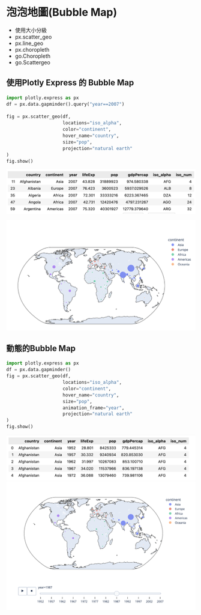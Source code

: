 # 泡泡地圖(Bubble Map)
- 使用大小分級
- px.scatter_geo
- px.line_geo
- px.choropleth
- go.Choropleth
- go.Scattergeo

## 使用Plotly Express 的 Bubble Map

```python
import plotly.express as px
df = px.data.gapminder().query("year==2007")

fig = px.scatter_geo(df,
                     locations="iso_alpha",
                     color="continent",
                     hover_name="country",
                     size="pop",
                     projection="natural earth"
)
fig.show()
```

![](./images/pic1.png)

![](./images/pic2.png)

## 動態的Bubble Map

```python
import plotly.express as px
df = px.data.gapminder()
fig = px.scatter_geo(df,
                     locations="iso_alpha",
                     color="continent",
                     hover_name="country",
                     size="pop",
                     animation_frame="year",
                     projection="natural earth"
)
fig.show()
```

![](./images/pic3.png)
![](./images/pic4.png)


